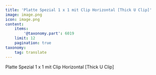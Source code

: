 ```yaml
---
title: 'Platte Spezial 1 x 1 mit Clip Horizontal [Thick U Clip]'
image: image.png
icon: image.png
content:
    items:
        '@taxonomy.part': 6019
    limit: 12
    pagination: true
taxonomy:
    tag: translate
---
```


Platte Spezial 1 x 1 mit Clip Horizontal [Thick U Clip]
